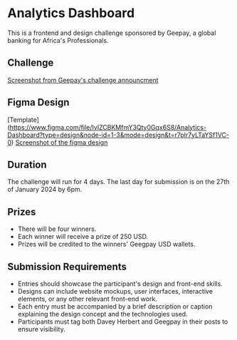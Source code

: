 # Analytics Dashboard

This is a frontend and design challenge sponsored by Geepay, a global banking for Africa's Professionals.

## Challenge

[Screenshot from Geepay's challenge announcment](public/Images/Readme/challenge.png)

## Figma Design

[Template] (https://www.figma.com/file/IvIZCBKMfmY3Qty0Gqx6S8/Analytics-Dashboard?type=design&node-id=1-3&mode=design&t=r7plr7yLTaYSf1VC-0)
[Screenshot of the figma design](puclic/Images/Readme/figma-design.png)

## Duration

The challenge will run for 4 days. The last day for submission is on the 27th of January 2024 by 6pm.

## Prizes

- There will be four winners.
- Each winner will receive a prize of 250 USD.
- Prizes will be credited to the winners' Geegpay USD wallets.

## Submission Requirements

- Entries should showcase the participant's design and front-end skills.
- Designs can include website mockups, user interfaces, interactive elements, or any other relevant front-end work.
- Each entry must be accompanied by a brief description or caption explaining the design concept and the technologies used.
- Participants must tag both Davey Herbert and Geegpay in their posts to ensure visibility.
